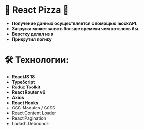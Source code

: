 # 🍕 React Pizza 🍕

- **Получение данных осуществляется с помощью mockAPI.** 
- **Загрузка может занять больше времени чем хотелось бы.**
- **Верстку делал не я**
- **Прикрутил логику**

# 🛠 Технологии:

- **ReactJS 18**
- **TypeScript**
- **Redux Toolkit**
- **React Router v6**
- **Axios**
- **React Hooks**
- CSS-Modules / SCSS
- React Content Loader
- React Pagination
- Lodash.Debounce
